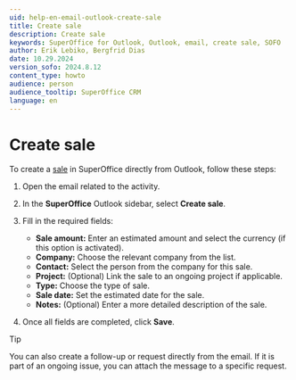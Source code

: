 ```yaml
---
uid: help-en-email-outlook-create-sale
title: Create sale
description: Create sale
keywords: SuperOffice for Outlook, Outlook, email, create sale, SOFO
author: Erik Lebiko, Bergfrid Dias
date: 10.29.2024
version_sofo: 2024.8.12
content_type: howto
audience: person
audience_tooltip: SuperOffice CRM
language: en
---
```


# Create sale

To create a [sale][1] in SuperOffice directly from Outlook, follow these steps:

1. Open the email related to the activity.

1. In the **SuperOffice** Outlook sidebar, select **Create sale**.

1. Fill in the required fields:

    * **Sale amount:** Enter an estimated amount and select the currency (if this option is activated).
    * **Company:** Choose the relevant company from the list.
    * **Contact:** Select the person from the company for this sale.
    * **Project:** (Optional) Link the sale to an ongoing project if applicable.
    * **Type:** Choose the type of sale.
    * **Sale date:** Set the estimated date for the sale.
    * **Notes:** (Optional) Enter a more detailed description of the sale.

1. Once all fields are completed, click **Save**.

> [!TIP]
> You can also create a follow-up or request directly from the email. If it is part of an ongoing issue, you can attach the message to a specific request.

<!-- Referenced links -->
[1]: ../../../sale/learn/create.md

<!-- Referenced images -->
